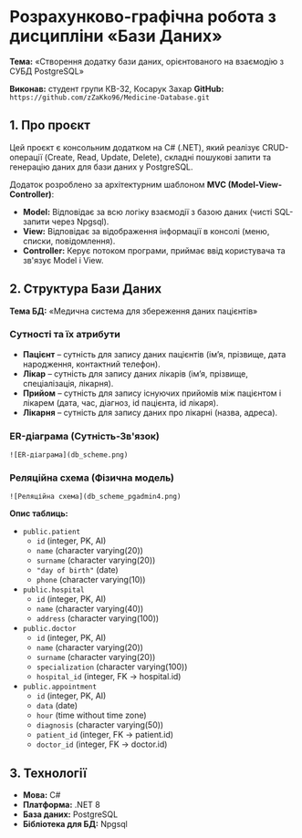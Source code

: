 # Розрахунково-графічна робота з дисципліни «Бази Даних»

**Тема:** «Створення додатку бази даних, орієнтованого на взаємодію з СУБД PostgreSQL»

**Виконав:** студент групи КВ-32, Косарук Захар 
**GitHub:** `https://github.com/zZaKko96/Medicine-Database.git` 

## 1. Про проєкт

Цей проєкт є консольним додатком на C# (.NET), який реалізує CRUD-операції (Create, Read, Update, Delete), складні пошукові запити та генерацію даних для бази даних у PostgreSQL.

Додаток розроблено за архітектурним шаблоном **MVC (Model-View-Controller)**:
* **Model:** Відповідає за всю логіку взаємодії з базою даних (чисті SQL-запити через Npgsql).
* **View:** Відповідає за відображення інформації в консолі (меню, списки, повідомлення).
* **Controller:** Керує потоком програми, приймає ввід користувача та зв'язує Model і View.

## 2. Структура Бази Даних

**Тема БД:** «Медична система для збереження даних пацієнтів»

### Сутності та їх атрибути

* **Пацієнт** – сутність для запису даних пацієнтів (ім’я, прізвище, дата народження, контактний телефон).
* **Лікар** – сутність для запису даних лікарів (ім’я, прізвище, спеціалізація, лікарня).
* **Прийом** – сутність для запису існуючих прийомів між пацієнтом і лікарем (дата, час, діагноз, id пацієнта, id лікаря).
* **Лікарня** – сутність для запису даних про лікарні (назва, адреса).

### ER-діаграма (Сутність-Зв'язок)

`![ER-діаграма](db_scheme.png)`

### Реляційна схема (Фізична модель)

`![Реляційна схема](db_scheme_pgadmin4.png)`

**Опис таблиць:**

* `public.patient`
    * `id` (integer, PK, AI)
    * `name` (character varying(20))
    * `surname` (character varying(20))
    * `"day of birth"` (date)
    * `phone` (character varying(10))
* `public.hospital`
    * `id` (integer, PK, AI)
    * `name` (character varying(40))
    * `address` (character varying(100))
* `public.doctor`
    * `id` (integer, PK, AI)
    * `name` (character varying(20))
    * `surname` (character varying(20))
    * `specialization` (character varying(100))
    * `hospital_id` (integer, FK -> hospital.id)
* `public.appointment`
    * `id` (integer, PK, AI)
    * `data` (date)
    * `hour` (time without time zone)
    * `diagnosis` (character varying(50))
    * `patient_id` (integer, FK -> patient.id)
    * `doctor_id` (integer, FK -> doctor.id)


## 3. Технології

* **Мова:** C#
* **Платформа:** .NET 8
* **База даних:** PostgreSQL
* **Бібліотека для БД:** Npgsql